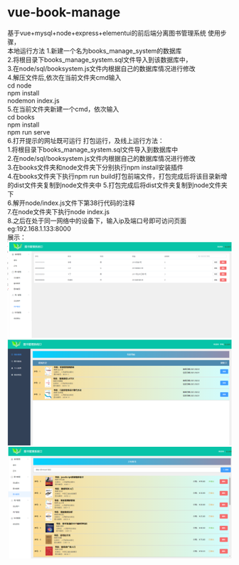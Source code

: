 # vue-book-manage
基于vue+mysql+node+express+elementui的前后端分离图书管理系统
使用步骤，  
本地运行方法
    1.新建一个名为books_manage_system的数据库  
    2.将根目录下books_manage_system.sql文件导入到该数据库中，   
    3.在node/sql/booksystem.js文件内根据自己的数据库情况进行修改    
    4.解压文件后,依次在当前文件夹cmd输入    
    cd node    
    npm install    
    nodemon index.js    
    5.在当前文件夹新建一个cmd，依次输入    
    cd books  
    npm install  
    npm run serve  
    6.打开提示的网址既可运行
打包运行，及线上运行方法：  
    1.将根目录下books_manage_system.sql文件导入到数据库中    
    2.在node/sql/booksystem.js文件内根据自己的数据库情况进行修改    
    3.在books文件夹和node文件夹下分别执行npm install安装插件  
    4.在books文件夹下执行npm run build打包前端文件，打包完成后将该目录新增的dist文件夹复制到node文件夹中
    5.打包完成后将dist文件夹复制到node文件夹下  
    6.解开node/index.js文件下第38行代码的注释  
    7.在node文件夹下执行node index.js  
    8.之后在处于同一网络中的设备下，输入ip及端口号即可访问页面 eg:192.168.1.133:8000   
展示：    
![image](https://github.com/84960390/vue-book-manage/blob/main/exhibit/1.png)
![image](https://github.com/84960390/vue-book-manage/blob/main/exhibit/2.png)
![image](https://github.com/84960390/vue-book-manage/blob/main/exhibit/3.png)

